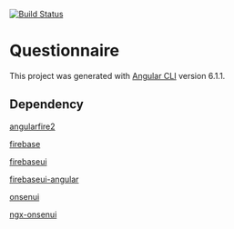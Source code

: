 [![Build Status](https://travis-ci.org/l7960261/questionnaire.svg?branch=master)](https://travis-ci.org/l7960261/questionnaire)

# Questionnaire

This project was generated with [Angular CLI](https://github.com/angular/angular-cli) version 6.1.1.

## Dependency

[angularfire2](https://github.com/angular/angularfire2)

[firebase](https://github.com/firebase/firebase-js-sdk)

[firebaseui](https://github.com/firebase/firebaseui-web)

[firebaseui-angular](https://www.npmjs.com/package/firebaseui-angular)

[onsenui](https://onsen.io/)

[ngx-onsenui](https://github.com/OnsenUI/OnsenUI/tree/master/bindings/angular2)
